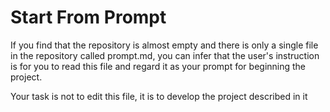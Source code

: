 # Start From Prompt

If you find that the repository is almost empty and there is only a single file in the repository called prompt.md, you can infer that the user's instruction is for you to read this file and regard it as your prompt for beginning the project. 

Your task is not to edit this file, it is to develop the project described in it 